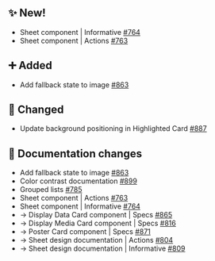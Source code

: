 ## ✨ New!

- Sheet component | Informative [#764](https://github.com/Telefonica/mistica-design/issues/764)
- Sheet component | Actions [#763](https://github.com/Telefonica/mistica-design/issues/763)

## ➕ Added

- Add fallback state to image [#863](https://github.com/Telefonica/mistica-design/issues/863)

## 🔄 Changed

- Update background positioning in Highlighted Card [#887](https://github.com/Telefonica/mistica-design/issues/887)

## 📒 Documentation changes

- Add fallback state to image [#863](https://github.com/Telefonica/mistica-design/issues/863)
- Color contrast documentation [#899](https://github.com/Telefonica/mistica-design/issues/899)
- Grouped lists [#785](https://github.com/Telefonica/mistica-design/issues/785)
- Sheet component | Actions [#763](https://github.com/Telefonica/mistica-design/issues/763)
- Sheet component | Informative [#764](https://github.com/Telefonica/mistica-design/issues/764)
- → Display Data Card component | Specs [#865](https://github.com/Telefonica/mistica-design/issues/865)
- → Display Media Card component | Specs [#816](https://github.com/Telefonica/mistica-design/issues/816)
- → Poster Card component | Specs [#871](https://github.com/Telefonica/mistica-design/issues/871)
- → Sheet design documentation | Actions [#804](https://github.com/Telefonica/mistica-design/issues/804)
- → Sheet design documentation | Informative [#809](https://github.com/Telefonica/mistica-design/issues/809)
